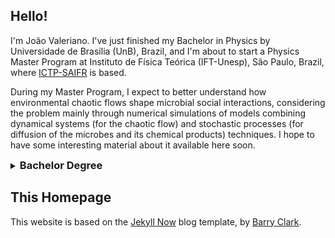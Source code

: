 ## Hello!
I'm João Valeriano. I've just finished my Bachelor in Physics by Universidade de Brasília (UnB), Brazil, and I'm about to start a Physics Master Program at Instituto de Física Teórica (IFT-Unesp), São Paulo, Brazil, where [ICTP-SAIFR](https://ictp-saifr.org) is based. 

During my Master Program, I expect to better understand how environmental chaotic flows shape microbial social interactions, considering the problem mainly through numerical simulations of models combining dynamical systems (for the chaotic flow) and stochastic processes (for diffusion of the microbes and its chemical products) techniques. I hope to have some interesting material about it available here soon.

<details>
<summary><h3 style="display:inline">Bachelor Degree</h3></summary>
My Bachelor in Physics degree started in 2016 and, through its duration, I worked on different year-long projects, boarding themes including:

- Quantum Chaos characterization;
- Phased array simulations for radio astronomy;
- Ferrofluid Monte Carlo simulations.

I've also participated on a 
</details>

## This Homepage
This website is based on the [Jekyll Now](https://github.com/barryclark/jekyll-now) blog template, by [Barry Clark](https://github.com/barryclark).